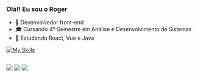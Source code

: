 ### Olá!! Eu sou o Roger

- 🔭 Desenvolvedor front-end
- 🎓 Cursando 4º Semestre em Análise e Desenvolvimento de Sistemas
- 🌱 Estudando React, Vue e Java

[![My Skills](https://skillicons.dev/icons?i=html,css,bootstrap,js,php,figma,wordpress,mysql)](https://skillicons.dev)

##

<div> 
  <a href="https://instagram.com/rcorreamello" target="_blank"><img src="https://img.shields.io/badge/-Instagram-%23E4405F?style=for-the-badge&logo=instagram&logoColor=white" target="_blank"></a>
  <a href = "mailto:j.rogercorreamello@gmail.com"><img src="https://img.shields.io/badge/-Gmail-%23333?style=for-the-badge&logo=gmail&logoColor=white" target="_blank"></a>
  <a href="https://www.linkedin.com/in/rmeiio" target="_blank"><img src="https://img.shields.io/badge/-LinkedIn-%230077B5?style=for-the-badge&logo=linkedin&logoColor=white" target="_blank"></a> 
  
</div>
